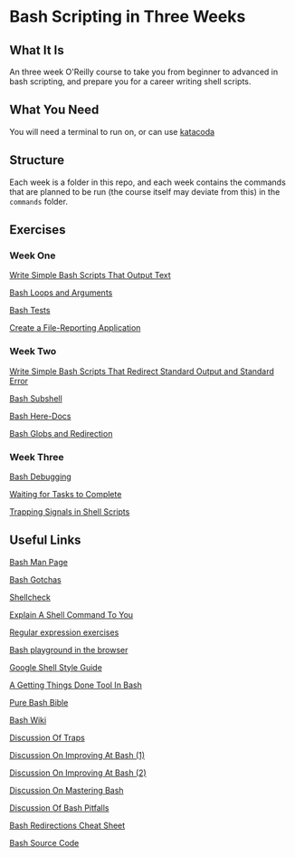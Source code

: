 # Bash Scripting in Three Weeks

## What It Is

An three week O'Reilly course to take you from beginner to advanced in bash scripting, and prepare you for a career writing shell scripts.

## What You Need

You will need a terminal to run on, or can use [katacoda](https://katacoda.com/courses/centos/playground)

## Structure

Each week is a folder in this repo, and each week contains the commands that are planned to be run (the course itself may deviate from this) in the `commands` folder.

## Exercises

### Week One

[Write Simple Bash Scripts That Output Text](https://learning.oreilly.com/scenarios/-/9781098138431/)

[Bash Loops and Arguments](https://learning.oreilly.com/scenarios/-/9781098138448/)

[Bash Tests](https://learning.oreilly.com/scenarios/-/9781098138523/)

[Create a File-Reporting Application](https://learning.oreilly.com/scenarios/-/9781098138530/)

### Week Two

[Write Simple Bash Scripts That Redirect Standard Output and Standard Error](https://learning.oreilly.com/scenarios/-/9781098138547/)

[Bash Subshell](https://learning.oreilly.com/scenarios/-/9781098138554/)

[Bash Here-Docs](https://learning.oreilly.com/scenarios/-/9781098138561/)

[Bash Globs and Redirection](https://learning.oreilly.com/scenarios/-/9781098138578/)

### Week Three

[Bash Debugging](https://learning.oreilly.com/scenarios/-/9781098138585/)

[Waiting for Tasks to Complete](https://learning.oreilly.com/scenarios/-/9781098138592/)

[Trapping Signals in Shell Scripts](https://learning.oreilly.com/scenarios/-/9781098138721/)

## Useful Links

[Bash Man Page](https://man7.org/linux/man-pages)

[Bash Gotchas](https://mywiki.wooledge.org/BashPitfalls)

[Shellcheck](http://www.shellcheck.net)

[Explain A Shell Command To You](https://www.explainshell.com/)

[Regular expression exercises](https://regexone.com)

[Bash playground in the browser](https://katacoda.com/courses/centos/playground)

[Google Shell Style Guide](https://google.github.io/styleguide/shellguide.html)

[A Getting Things Done Tool In Bash](git@github.com:ianmiell/get-things-done)

[Pure Bash Bible](https://github.com/dylanaraps/pure-bash-bible)

[Bash Wiki](http://wiki.bash-hackers.org)

[Discussion Of Traps](https://news.ycombinator.com/item?id=16141838)

[Discussion On Improving At Bash (1)](https://news.ycombinator.com/item?id=14634964)

[Discussion On Improving At Bash (2)](https://news.ycombinator.com/item?id=12485650)

[Discussion On Mastering Bash](https://news.ycombinator.com/item?id=13400350)

[Discussion Of Bash Pitfalls](https://news.ycombinator.com/item?id=10068567)

[Bash Redirections Cheat Sheet](http://www.catonmat.net/download/bash-redirections-cheat-sheet.pdf)

[Bash Source Code](https://git.savannah.gnu.org/git/bash.git)

